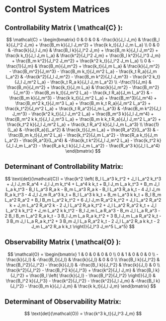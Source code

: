 # Control System Matrices

## Controllability Matrix \( \mathcal{C} \):

$$
\mathcal{C} = \begin{bmatrix}
0 & 0 & 0 & -\frac{k}{J_l J_m} & \frac{B_l k}{J_l^2 J_m} + \frac{B_m k}{J_l J_m^2} + \frac{k k_t}{J_l J_m L_a} \\
0 & 0 & -\frac{k}{J_l J_m} & \frac{B_l k}{J_l^2 J_m} + \frac{B_m k}{J_l J_m^2} + \frac{k k_t}{J_l J_m L_a} & \frac{k^2}{J_l^2 J_m} + \frac{B_l k^2}{J_l^3 J_m} + \frac{B_m k^2}{J_l^2 J_m^2} + \frac{k^2 k_t}{J_l^2 J_m L_a} \\
0 & -\frac{1}{J_m} & \frac{B_m}{J_m^2} + \frac{k_t}{J_m L_a} & \frac{k}{J_m^2} - \frac{B_m^2}{J_m^3} - \frac{B_m k_t}{J_m^2 L_a} - \frac{k_t R_a}{J_m L_a^2} & -\frac{k^2}{J_l J_m^2} - \frac{B_m k^2}{J_l J_m^3} - \frac{k^2 k_t}{J_l J_m^2 L_a} - \frac{k_t R_a k}{J_l J_m L_a^2} \\
-\frac{1}{J_m} & \frac{B_m}{J_m^2} + \frac{k_t}{J_m L_a} & \frac{k}{J_m^2} - \frac{B_m^2}{J_m^3} - \frac{B_m k_t}{J_m^2 L_a} - \frac{k_t R_a}{J_m L_a^2} & -\frac{B_m k}{J_m^3} - \frac{k k_t}{J_m^2 L_a} + \frac{B_m^3}{J_m^4} + \frac{B_m^2 k_t}{J_m^3 L_a} + \frac{B_m k_t R_a}{J_m^2 L_a^2} + \frac{k_t^2}{J_m^2 L_a} + \frac{k_t R_a^2}{J_m L_a^3} & -\frac{B_m k^2}{J_l J_m^3} - \frac{k^2 k_t}{J_l J_m^2 L_a} + \frac{B_m^3 k}{J_l J_m^4} + \frac{B_m^2 k k_t}{J_l J_m^3 L_a} + \frac{B_m k k_t R_a}{J_l J_m^2 L_a^2} + \frac{k_t^2 k}{J_l J_m^2 L_a} + \frac{k_t R_a^2 k}{J_l J_m L_a^3} \\
\frac{1}{L_a} & -\frac{R_a}{L_a^2} & \frac{k_t}{J_m L_a} + \frac{R_a^2}{L_a^3} & -\frac{B_m k_t}{J_m^2 L_a} - \frac{k_t^2}{J_m L_a^2} - \frac{R_a k_t}{J_m L_a^2} - \frac{R_a^3}{L_a^4} & -\frac{k_t k^2}{J_l J_m^2 L_a} - \frac{k_t^2 k}{J_l J_m L_a^2} - \frac{R_a k_t k}{J_l J_m L_a^2} - \frac{R_a^3 k}{J_l L_a^4}
\end{bmatrix}
$$

## Determinant of Controllability Matrix:

$$
\text{det}(\mathcal{C}) = \frac{k^2 \left( B_l L_a^3 k_t^2 + J_l L_a^2 k_t^3 + J_l J_m R_a^4 + J_l J_m k_t^4 + L_a^4 k k_t + B_l J_m L_a k_t^3 + B_m J_l L_a k_t^3 - B_l L_a^3 R_a k - B_m L_a^3 R_a k - B_l L_a^3 R_a k_t - 4 J_l J_m R_a k_t^3 - 4 J_l J_m R_a^3 k_t + B_l L_a^3 k k_t + B_m L_a^3 k k_t + B_l B_m L_a^2 R_a^2 + B_l B_m L_a^2 k_t^2 + 6 J_l J_m R_a^2 k_t^2 + J_l L_a^2 R_a^2 k + J_m L_a^2 R_a^2 k - 2 J_l L_a^2 R_a k_t^2 + J_l L_a^2 R_a^2 k_t + J_l L_a^2 k k_t^2 + J_m L_a^2 k k_t^2 - B_l J_m L_a R_a^3 - B_m J_l L_a R_a^3 - 2 B_l B_m L_a^2 R_a k_t - 3 B_l J_m L_a R_a k_t^2 + 3 B_l J_m L_a R_a^2 k_t - 3 B_m J_l L_a R_a k_t^2 + 3 B_m J_l L_a R_a^2 k_t - 2 J_l L_a^2 R_a k k_t - 2 J_m L_a^2 R_a k k_t \right)}{J_l^3 J_m^5 L_a^5}
$$

## Observability Matrix \( \mathcal{O} \):

$$
\mathcal{O} = \begin{bmatrix}
1 & 0 & 0 & 0 & 0 \\
0 & 1 & 0 & 0 & 0 \\
-\frac{k}{J_l} & -\frac{B_l}{J_l} & \frac{k}{J_l} & 0 & 0 \\
\frac{B_l k}{J_l^2} & \frac{B_l^2}{J_l^2} - \frac{k}{J_l} & -\frac{B_l k}{J_l^2} & \frac{k}{J_l} & 0 \\
\frac{k^2}{J_l^2} - \frac{B_l^2 k}{J_l^3} + \frac{k^2}{J_l J_m} & \frac{B_l k}{J_l^2} + \frac{B_l \left( \frac{k}{J_l} - \frac{B_l^2}{J_l^2} \right)}{J_l} & \frac{B_l^2 k}{J_l^3} - \frac{k^2}{J_l^2} - \frac{k^2}{J_l J_m} & -\frac{B_l k}{J_l^2} - \frac{B_m k}{J_l J_m} & \frac{k k_t}{J_l J_m}
\end{bmatrix}
$$

## Determinant of Observability Matrix:

$$
\text{det}(\mathcal{O}) = \frac{k^3 k_t}{J_l^3 J_m}
$$
